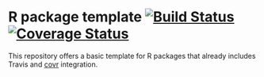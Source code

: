 R package template [![Build Status](https://travis-ci.org/robertzk/r-package-template.svg?branch=master)](https://travis-ci.org/robertzk/r-package-template.svg?branch=master) [![Coverage Status](https://coveralls.io/repos/robertzk/r-package-template/badge.png)](https://coveralls.io/r/robertzk/r-package-template)
=========

This repository offers a basic template for R packages that already includes
Travis and [covr](http://github.com/jimhester/covr) integration.

